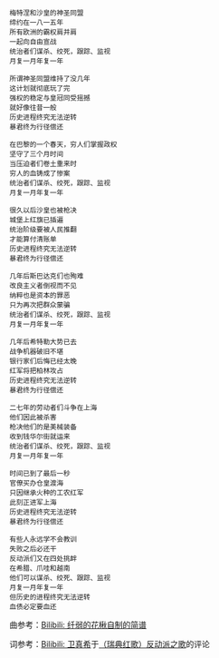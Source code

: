 ```text
梅特涅和沙皇的神圣同盟
缔约在一八一五年
所有欧洲的霸权肩并肩
一起向自由宣战
统治者们谋杀、绞死，跟踪、监视
月复一月年复一年

所谓神圣同盟维持了没几年
这计划就彻底玩了完
强权的稳定与皇冠同受摇撼
就好像往昔一般
历史进程终究无法逆转
暴君终为行径偿还

在巴黎的一个春天，穷人们掌握政权
坚守了三个月时间
当压迫者们卷土重来时
穷人的血铸成了惨案
统治者们谋杀、绞死，跟踪、监视
月复一月年复一年

很久以后沙皇也被枪决
城堡上红旗已插遍
统治阶级要被人民推翻
才能算付清账单
历史进程终究无法逆转
暴君终为行径偿还

几年后斯巴达克们也殉难
改良主义者倒视而不见
纳粹也是资本的罪恶
只为再次把群众蒙骗
统治者们谋杀、绞死，跟踪、监视
月复一月年复一年

几年后希特勒大势已去
战争机器破旧不堪
银行家们后悔已经太晚
红军将把柏林攻占
历史进程终究无法逆转
暴君终为行径偿还

二七年的劳动者们斗争在上海
他们因此被杀害
枪决他们的是美械装备
收到钱华尔街就运来
统治者们谋杀、绞死，跟踪、监视
月复一月年复一年

时间已到了最后一秒
官僚买办仓皇渡海
只因继承火种的工农红军
此刻正进军上海
历史进程终究无法逆转
暴君终为行径偿还

有些人永远学不会教训
失败之后必还干
反动派们又在四处挑衅
在希腊、爪哇和越南
他们可以谋杀、绞死、跟踪、监视
月复一月年复一年
但历史的进程终究无法逆转
血债必定要血还
```

曲参考：[Bilibili: 纤弱的花楸自制的简谱](https://www.bilibili.com/video/BV1iw411c78V/)

词参考：[Bilibili: 卫真希](https://space.bilibili.com/136522/)于[（瑞典红歌）反动派之歌](https://www.bilibili.com/video/BV1WM4y1u7g7/)的评论
<!--stackedit_data:
eyJoaXN0b3J5IjpbLTEyODIzMTAxMTMsMjk5MjU3ODM2LDE1Nj
I3Nzg4MzIsNzg0NjM3MTkyLDEzMzk0NzkwNzNdfQ==
-->